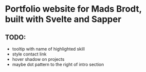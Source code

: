 # Portfolio website for Mads Brodt, built with Svelte and Sapper

## TODO:
- tooltip with name of highlighted skill
- style contact link
- hover shadow on projects
- maybe dot pattern to the right of intro section